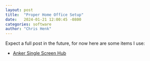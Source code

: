 ```yaml
---
layout: post
title:  "Proper Home Office Setup"
date:   2024-01-21 12:00:45 -0800
categories: software
author: "Chris Henk"
---
```


Expect a full post in the future, for now here are some items I use:

- [Anker Single Screen Hub](https://www.amazon.com/gp/product/B087QZVQJX/ref=ppx_yo_dt_b_search_asin_title?ie=UTF8&amp;th=1&_encoding=UTF8&tag=ghastlypropos-20&linkCode=ur2&linkId=a3f2afb561d1f4ea1c0b21d756ff7220&camp=1789&creative=9325)
